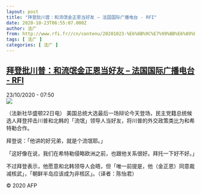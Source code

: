 ```yaml
---
layout: post
title: "拜登批川普：和流氓金正恩当好友 – 法国国际广播电台 - RFI"
date: 2020-10-23T06:55:07.000Z
author: 法广
from: http://www.rfi.fr//cn/contenu/20201023-%E6%8B%9C%E7%99%BB%E6%89%B9%E5%B7%9D%E6%99%AE%E5%92%8C%E6%B5%81%E6%B0%93%E9%87%91%E6%AD%A3%E6%81%A9%E5%BD%93%E5%A5%BD%E5%8F%8B
tags: [ 法广 ]
categories: [ 法广 ]
---
```

<!--1603436107000-->
[拜登批川普：和流氓金正恩当好友 – 法国国际广播电台 - RFI](http://www.rfi.fr//cn/contenu/20201023-%E6%8B%9C%E7%99%BB%E6%89%B9%E5%B7%9D%E6%99%AE%E5%92%8C%E6%B5%81%E6%B0%93%E9%87%91%E6%AD%A3%E6%81%A9%E5%BD%93%E5%A5%BD%E5%8F%8B)
------

<div>
<div>23/10/2020 - 07:50</div><img src="https://s.rfi.fr/media/display/3aac9e06-14f5-11eb-af2e-005056bff430/w:310/p:16x9/int0004b.201023135001.jpg"><div class="t-content__body u-clearfix">            <p>（法新社华盛顿22日电）    美国总统大选最后一场辩论今天登场，民主党籍总统候选人拜登抨击川普和北韩的「流氓」领导人当好友，将川普的外交政策类比为和希特勒合作。</p><p>    拜登说：「他讲的好兄弟，就是个流氓耶。」</p><p>    「这好像在说，我们在希特勒侵略欧洲之前，也跟他关系很好。拜托一下好不好。」</p><p>    不过拜登表示，他愿意和北韩领导人会晤，但「唯一前提是，他（金正恩）同意裁减核武」，「朝鲜半岛应该成为非核区」。（译者：陈怡君）</p>            <p class="t-copyright">© 2020 AFP</p>        </div>
</div>
